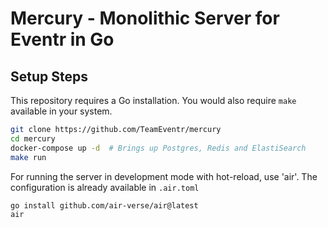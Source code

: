 # Mercury - Monolithic Server for Eventr in Go

## Setup Steps
This repository requires a Go installation. You would also require `make` 
available in your system.

```bash
git clone https://github.com/TeamEventr/mercury
cd mercury
docker-compose up -d  # Brings up Postgres, Redis and ElastiSearch
make run
```
For running the server in development mode with hot-reload, use 'air'. The 
configuration is already available in `.air.toml`

```bash
go install github.com/air-verse/air@latest
air
```

